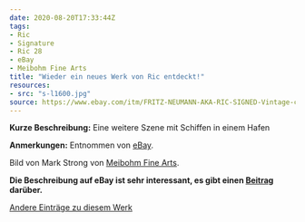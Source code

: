 ```yaml
---
date: 2020-08-20T17:33:44Z
tags:
- Ric
- Signature
- Ric 28
- eBay
- Meibohm Fine Arts
title: "Wieder ein neues Werk von Ric entdeckt!"
resources:
- src: "s-l1600.jpg"
source: https://www.ebay.com/itm/FRITZ-NEUMANN-AKA-RIC-SIGNED-Vintage-c-1960s-Color-Etching-HARBOR-SCENE-BOATS-/133483534358
---
```


**Kurze Beschreibung:** Eine weitere Szene mit Schiffen in einem Hafen

**Anmerkungen:** Entnommen von [eBay](https://www.ebay.com/itm/FRITZ-NEUMANN-AKA-RIC-SIGNED-Vintage-c-1960s-Color-Etching-HARBOR-SCENE-BOATS-/133483534358).

Bild von Mark Strong von [Meibohm Fine Arts](http://meibohmfinearts.com/).

**Die Beschreibung auf eBay ist sehr interessant, es gibt einen [Beitrag](/de/post/mystery-solved) darüber.**

[Andere Einträge zu diesem Werk](/de/tags/ric-28)
